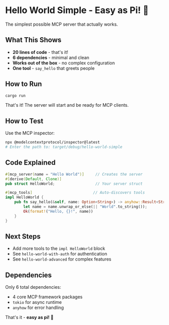 # Hello World Simple - Easy as Pi! 🥧

The simplest possible MCP server that actually works.

## What This Shows

- **20 lines of code** - that's it!
- **6 dependencies** - minimal and clean
- **Works out of the box** - no complex configuration
- **One tool** - `say_hello` that greets people

## How to Run

```bash
cargo run
```

That's it! The server will start and be ready for MCP clients.

## How to Test

Use the MCP inspector:

```bash
npx @modelcontextprotocol/inspector@latest
# Enter the path to: target/debug/hello-world-simple
```

## Code Explained

```rust
#[mcp_server(name = "Hello World")]     // Creates the server
#[derive(Default, Clone)]
pub struct HelloWorld;                  // Your server struct

#[mcp_tools]                           // Auto-discovers tools
impl HelloWorld {
    pub fn say_hello(&self, name: Option<String>) -> anyhow::Result<String> {
        let name = name.unwrap_or_else(|| "World".to_string());
        Ok(format!("Hello, {}!", name))
    }
}
```

## Next Steps

- Add more tools to the `impl HelloWorld` block
- See `hello-world-with-auth` for authentication
- See `hello-world-advanced` for complex features

## Dependencies

Only 6 total dependencies:
- 4 core MCP framework packages
- `tokio` for async runtime
- `anyhow` for error handling

That's it - **easy as pi!** 🥧